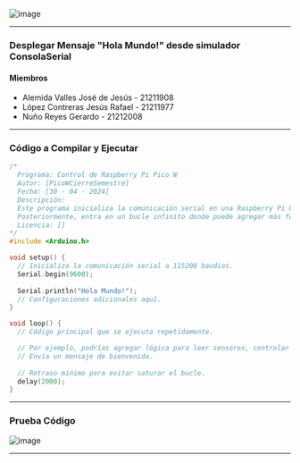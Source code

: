 ![image](https://gist.github.com/assets/105743061/821180ab-b75f-4b7d-8e2a-8b342a1a012b)


---
### Desplegar Mensaje "Hola Mundo!" desde simulador ConsolaSerial

#### Miembros
* Alemida Valles José de Jesús - 21211908
* López Contreras Jesús Rafael - 21211977
* Nuño Reyes Gerardo - 21212008

---
### Código a Compilar y Ejecutar
```cpp
/*
  Programa: Control de Raspberry Pi Pico W
  Autor: [PicoWCierreSemestre]
  Fecha: [30 - 04 - 2024]
  Descripción:
  Este programa inicializa la comunicación serial en una Raspberry Pi Pico W y envía un mensaje de bienvenida.
  Posteriormente, entra en un bucle infinito donde puede agregar más funcionalidades.
  Licencia: []
*/
#include <Arduino.h>

void setup() {
  // Inicializa la comunicación serial a 115200 baudios.
  Serial.begin(9600);
  
  Serial.println("Hola Mundo!");
  // Configuraciones adicionales aquí.
}

void loop() {
  // Código principal que se ejecuta repetidamente.

  // Por ejemplo, podrías agregar lógica para leer sensores, controlar actuadores, etc.
  // Envía un mensaje de bienvenida.
  
  // Retraso mínimo para evitar saturar el bucle.
  delay(2000);
}
```

---
### Prueba Código

![image](https://gist.github.com/assets/105743061/e5369cff-8e0a-4f27-b389-db4ab9dc94f3)

---
